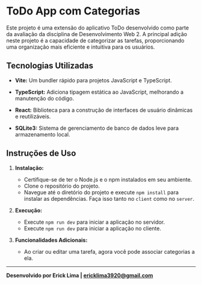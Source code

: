 # ToDo App com Categorias

Este projeto é uma extensão do aplicativo ToDo desenvolvido como parte da avaliação da disciplina de Desenvolvimento Web 2. A principal adição neste projeto é a capacidade de categorizar as tarefas, proporcionando uma organização mais eficiente e intuitiva para os usuários.

## Tecnologias Utilizadas

- **Vite:** Um bundler rápido para projetos JavaScript e TypeScript.
  
- **TypeScript:** Adiciona tipagem estática ao JavaScript, melhorando a manutenção do código.

- **React:** Biblioteca para a construção de interfaces de usuário dinâmicas e reutilizáveis.

- **SQLite3:** Sistema de gerenciamento de banco de dados leve para armazenamento local.

## Instruções de Uso

1. **Instalação:**
   - Certifique-se de ter o Node.js e o npm instalados em seu ambiente.
   - Clone o repositório do projeto.
   - Navegue até o diretório do projeto e execute `npm install` para instalar as dependências. Faça isso tanto no `client` como no `server`.

2. **Execução:**
   - Execute `npm run dev` para iniciar a aplicação no servidor.
   - Execute `npm run dev` para iniciar a aplicação no cliente.

3. **Funcionalidades Adicionais:**
   - Ao criar ou editar uma tarefa, agora você pode associar categorias a ela.

---

**Desenvolvido por Erick Lima | ericklima3920@gmail.com**

